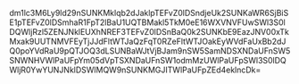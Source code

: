 dm1lc3M6Ly9ld29nSUNKMklqb2dJaklpTEFvZ0lDSndjeUk2SUNKaWR6SjBiSE1pTEFvZ0lDSmhaR1FpT2lBaU1UQTBMakl5TkM0eE16WXVNVFUwSWl3S0lDQWljRzl5ZENJNklEUXhNREF3TEFvZ0lDSnBaQ0k2SUNKbE9EazJNV00xTkMxak9UUTNMVFEyTjJJdFltWTJaQzFqT0RZeFltWTJOakEyWVdFaUxBb2dJQ0poYVdRaU9pQTJOQ3dLSUNBaWJtVjBJam9nSW5SamNDSXNDaUFnSW5SNWNHVWlPaUFpYm05dVpTSXNDaUFnSW1odmMzUWlPaUFpSWl3S0lDQWljR0YwYUNJNklDSWlMQW9nSUNKMGJITWlPaUFpZEd4eklncDk=
